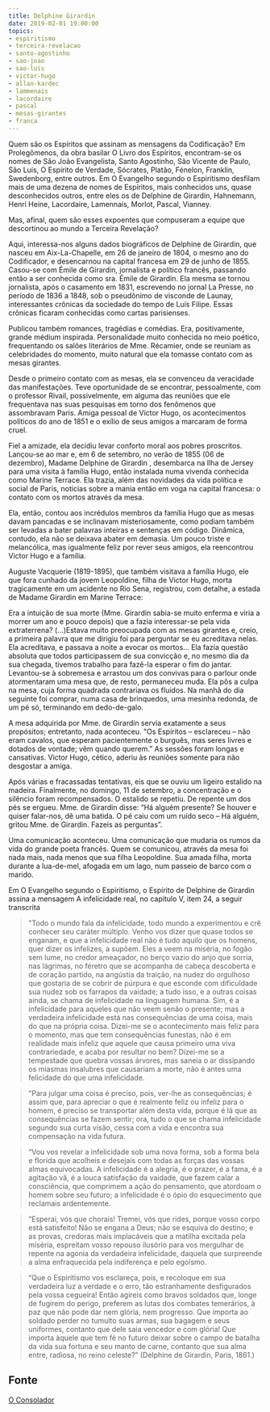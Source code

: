 ```yaml
---
title: Delphine Girardin
date: 2019-02-01 19:00:00
topics: 
- espiritismo
- terceira-revelacao
- santo-agostinho
- sao-joao
- sao-luis
- victor-hugo
- allan-kardec
- lammenais
- lacordaire
- pascal
- mesas-girantes
- franca
---
```


Quem são os Espíritos que assinam as mensagens da Codificação? Em Prolegômenos,
da obra basilar O Livro dos Espíritos, encontram-se os nomes de São João
Evangelista, Santo Agostinho, São Vicente de Paulo, São Luís, O Espírito de
Verdade, Sócrates, Platão, Fénelon, Franklin, Swedenborg, entre outros.  Em O
Evangelho segundo o Espiritismo desfilam mais de uma dezena de nomes de
Espíritos, mais conhecidos uns, quase desconhecidos outros, entre eles os de
Delphine de Girardin, Hahnemann, Henri Heine, Lacordaire, Lamennais, Morlot,
Pascal, Vianney.

Mas, afinal, quem são esses expoentes que compuseram a equipe que descortinou ao
mundo a Terceira Revelação?

Aqui, interessa-nos alguns dados biográficos de Delphine de Girardin, que nasceu
em Aix-La-Chapelle, em 26 de janeiro de 1804, o mesmo ano do Codificador, e
desencarnou na capital francesa em 29 de junho de 1855. Casou-se com Émile de
Girardin, jornalista e político francês, passando então a ser conhecida como
sra. Émile de Girardin. Ela mesma se tornou jornalista, após o casamento em
1831, escrevendo no jornal La Presse, no período de 1836 a 1848, sob o
pseudônimo de visconde de Launay, interessantes crônicas da sociedade do tempo
de Luís Filipe. Essas crônicas ficaram conhecidas como cartas parisienses.

Publicou também romances, tragédias e comédias. Era, positivamente, grande
médium inspirada. Personalidade muito conhecida no meio poético, frequentando os
salões literários de Mme. Récamier, onde se reuniam as celebridades do momento,
muito natural que ela tomasse contato com as mesas girantes.

Desde o primeiro contato com as mesas, ela se convenceu da veracidade das
manifestações. Teve oportunidade de se encontrar, pessoalmente, com o professor
Rivail, possivelmente, em alguma das reuniões que ele frequentava nas suas
pesquisas em torno dos fenômenos que assombravam Paris.  Amiga pessoal de Victor
Hugo, os acontecimentos políticos do ano de 1851 e o exílio de seus amigos a
marcaram de forma cruel.

Fiel a amizade, ela decidiu levar conforto moral aos pobres proscritos.
Lançou-se ao mar e, em 6 de setembro, no verão de 1855 (06 de dezembro), Madame
Delphine de Girardin , desembarca na Ilha de Jersey para uma visita à família
Hugo, então instalada numa vivenda conhecida como Marine Terrace. Ela trazia,
além das novidades da vida política e social de Paris, notícias sobre a mania
então em voga na capital francesa: o contato com os mortos através da mesa.

Ela, então, contou aos incrédulos membros da família Hugo que as mesas davam
pancadas e se inclinavam misteriosamente, como podiam também ser levadas a bater
palavras inteiras e sentenças em código. Dinâmica, contudo, ela não se deixava
abater em demasia. Um pouco triste e melancólica, mas igualmente feliz por rever
seus amigos, ela reencontrou Victor Hugo e a família.

Auguste Vacquerie (1819-1895), que também visitava a família Hugo, ele que fora
cunhado da jovem Leopoldine, filha de Victor Hugo, morta tragicamente em um
acidente no Rio Sena, registrou, com detalhe, a estada de Madame Girardin em
Marine Terrace:

Era a intuição de sua morte (Mme. Girardin sabia-se muito enferma e viria a
morrer um ano e pouco depois) que a fazia interessar-se pela vida extraterrena?
(...)Estava muito preocupada com as mesas girantes e, creio, a primeira palavra
que me dirigiu foi para perguntar se eu acreditava nelas. Ela acreditava, e
passava a noite a evocar os mortos... Ela fazia questão absoluta que todos
participassem de sua convicção e, no mesmo dia da sua chegada, tivemos trabalho
para fazê-la esperar o fim do jantar.  Levantou-se à sobremesa e arrastou um dos
convivas para o parlour onde atormentaram uma mesa que, de resto, permaneceu
muda. Ela pôs a culpa na mesa, cuja forma quadrada contrariava os fluidos. Na
manhã do dia seguinte foi comprar, numa casa de brinquedos, uma mesinha redonda,
de um pé só, terminando em dedo-de-galo.

A mesa adquirida por Mme. de Girardin servia exatamente a seus propósitos;
entretanto, nada aconteceu. "Os Espíritos – esclareceu – não eram cavalos, que
esperam pacientemente o burguês, mas seres livres e dotados de vontade; vêm
quando querem.” As sessões foram longas e cansativas. Victor Hugo, cético,
aderiu às reuniões somente para não desgostar a amiga.

Após várias e fracassadas tentativas, eis que se ouviu um ligeiro estalido na
madeira. Finalmente, no domingo, 11 de setembro, a concentração e o silêncio
foram recompensados. O estalido se repetiu. De repente um dos pés se ergueu.
Mme. de Girardin disse: “Há alguém presente? Se houver e quiser falar-nos, dê
uma batida. O pé caiu com um ruído seco – Há alguém, gritou Mme. de Girardin.
Fazeis as perguntas”.

Uma comunicação aconteceu. Uma comunicação que mudaria os rumos da vida do
grande poeta francês. Quem se comunicou, através da mesa foi nada mais, nada
menos que sua filha Leopoldine. Sua amada filha, morta durante a lua-de-mel,
afogada em um lago, num passeio de barco com o marido.

Em O Evangelho segundo o Espiritismo, o Espírito de Delphine de Girardin assina
a mensagem A infelicidade real, no capítulo V, item 24, a seguir transcrita

> "Todo o mundo fala da infelicidade, todo mundo a experimentou e crê conhecer
> seu caráter múltiplo. Venho vos dizer que quase todos se enganam, e que a
> infelicidade real não é tudo aquilo que os homens, quer dizer os infelizes, a
> supõem. Eles a veem na miséria, no fogão sem lume, no credor ameaçador, no
> berço vazio do anjo que sorria, nas lágrimas, no féretro que se acompanha de
> cabeça descoberta e de coração partido, na angústia da traição, na nudez do
> orgulhoso que gostaria de se cobrir de púrpura e que esconde com dificuldade
> sua nudez sob os farrapos da vaidade; a tudo isso, e a outras coisas ainda, se
> chama de infelicidade na linguagem humana. Sim, é a infelicidade para aqueles
> que não veem senão o presente; mas a verdadeira infelicidade está nas
> consequências de uma coisa, mais do que na própria coisa. Dizei-me se o
> acontecimento mais feliz para o momento, mas que tem consequências funestas,
> não é em realidade mais infeliz que aquele que causa primeiro uma viva
> contrariedade, e acaba por resultar no bem? Dizei-me se a tempestade que
> quebra vossas árvores, mas saneia o ar dissipando os miasmas insalubres que
> causariam a morte, não é antes uma felicidade do que uma infelicidade.

> “Para julgar uma coisa é preciso, pois, ver-lhe as consequências; é assim que,
> para apreciar o que é realmente feliz ou infeliz para o homem, é preciso se
> transportar além desta vida, porque é lá que as consequências se fazem sentir;
> ora, tudo o que se chama infelicidade segundo sua curta visão, cessa com a
> vida e encontra sua compensação na vida futura.

> “Vou vos revelar a infelicidade sob uma nova forma, sob a forma bela e florida
> que acolheis e desejais com todas as forças das vossas almas equivocadas. A
> infelicidade é a alegria, é o prazer, é a fama, é a agitação vã, é a louca
> satisfação da vaidade, que fazem calar a consciência, que comprimem a ação do
> pensamento, que atordoam o homem sobre seu futuro; a infelicidade é o ópio do
> esquecimento que reclamais ardentemente.

> “Esperai, vós que chorais! Tremei, vós que rides, porque vosso corpo está
> satisfeito! Não se engana a Deus; não se esquiva do destino; e as provas,
> credoras mais implacáveis que a matilha excitada pela miséria, espreitam vosso
> repouso ilusório para vos mergulhar de repente na agonia da verdadeira
> infelicidade, daquela que surpreende a alma enfraquecida pela indiferença e
> pelo egoísmo.

> “Que o Espiritismo vos esclareça, pois, e recoloque em sua verdadeira luz a
> verdade e o erro, tão estranhamente desfigurados pela vossa cegueira! Então
> agireis como bravos soldados que, longe de fugirem do perigo, preferem as
> lutas dos combates temerários, à paz que não pode dar nem glória, nem
> progresso. Que importa ao soldado perder no tumulto suas armas, sua bagagem e
> seus uniformes, contanto que dele saia vencedor e com glória! Que importa
> àquele que tem fé no futuro deixar sobre o campo de batalha da vida sua
> fortuna e seu manto de carne, contanto que sua alma entre, radiosa, no reino
> celeste?” (Delphine de Girardin, Paris, 1861.)

## Fonte
[O Consolador](http://www.oconsolador.com.br/linkfixo/biografias/delphine.html)




